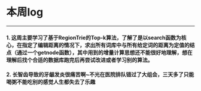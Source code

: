 # 本周log
***
####   1.  这周主要学习了基于RegionTrie的Top-k算法，了解了是以search函数为核心，在指定了编辑距离的情况下，求出所有词库中与所有给定词的距离为定值的结点（通过一个getnode函数），其中用到的增量计算思想还不能很好地理解，想在理解后找个合适的数据库跑完后再尝试改进或者学习别的算法。
####   2.  长智齿导致的牙龈发炎很痛苦啊~不光在医院排队错过了大组会，三天多了只能喝粥不能吃别的感觉人生都失去了乐趣
